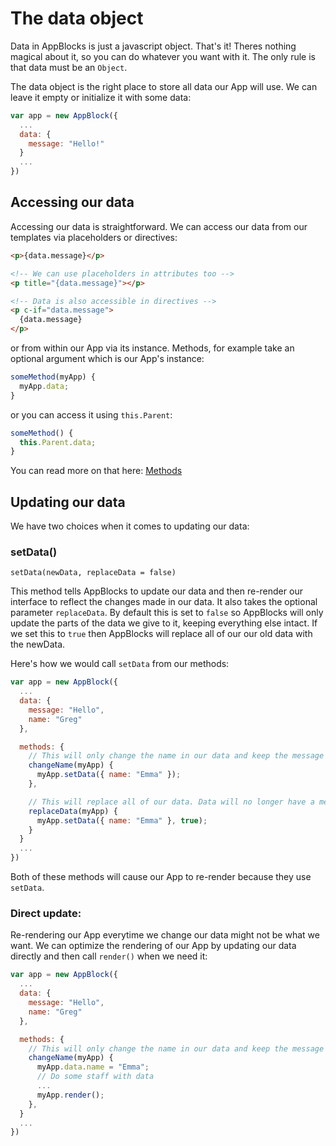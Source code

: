 # The data object

Data in AppBlocks is just a javascript object. That's it! Theres nothing magical about it, so you can do whatever you
want with it. The only rule is that data must be an `Object`.

The data object is the right place to store all data our App will use. We can leave it empty or initialize it with some
data:

```js
var app = new AppBlock({
  ...
  data: {
    message: "Hello!"
  }
  ...
})
```

## Accessing our data

Accessing our data is straightforward. We can access our data from our templates via placeholders or directives:
```html
<p>{data.message}</p>

<!-- We can use placeholders in attributes too -->
<p title="{data.message}"></p>

<!-- Data is also accessible in directives -->
<p c-if="data.message">
  {data.message}
</p>
```


or from within our App via its instance. Methods, for example take an optional argument which is our App's instance:
```js
someMethod(myApp) {
  myApp.data;
}
```
or you can access it using `this.Parent`:
```js
someMethod() {
  this.Parent.data;
}
```
You can read more on that here: [Methods](methods.md)

## Updating our data

We have two choices when it comes to updating our data:

### setData()

`setData(newData, replaceData = false)`

This method tells AppBlocks to update our data and then re-render our interface to reflect the changes made in our data.
It also takes the optional parameter `replaceData`. By default this is set to `false` so AppBlocks will only update 
the parts of the data we give to it, keeping everything else intact. If we set this to `true` then AppBlocks will
replace all of our our old data with the newData. 

Here's how we would call `setData` from our methods:
```js
var app = new AppBlock({
  ...
  data: {
    message: "Hello",
    name: "Greg"
  },

  methods: {
    // This will only change the name in our data and keep the message as it is.
    changeName(myApp) {
      myApp.setData({ name: "Emma" });
    },

    // This will replace all of our data. Data will no longer have a message item.
    replaceData(myApp) {
      myApp.setData({ name: "Emma" }, true);
    }
  }
  ...
})
```

Both of these methods will cause our App to re-render because they use `setData`.

### Direct update:
Re-rendering our App everytime we change our data might not be what we want. We can optimize the rendering of our App
by updating our data directly and then call `render()` when we need it:
```js
var app = new AppBlock({
  ...
  data: {
    message: "Hello",
    name: "Greg"
  },

  methods: {
    // This will only change the name in our data and keep the message as it is.
    changeName(myApp) {
      myApp.data.name = "Emma";
      // Do some staff with data
      ...
      myApp.render();
    },
  }
  ...
})



